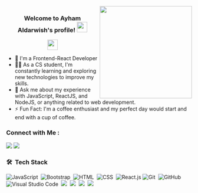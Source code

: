 <img width="250" align="right" src="https://c.tenor.com/_DOBjnGspYAAAAAM/code-coding.gif">

<h3 align="center">
  Welcome to Ayham Aldarwish's profile!
  <img src="https://my-portofilo-bohsi083p-ayham-aldarwishs-projects.vercel.app/" width="28">
</h3>

<!-- Typing SVG by DenverCoder1 - https://github.com/DenverCoder1/readme-typing-svg -->
<p align="center">
  <a href="https://github.com/DenverCoder1/readme-typing-svg"><img src="https://readme-typing-svg.herokuapp.com/?lines=Full-stack%20web%20developer;Always%20learning%20new%20things&font=Fira%20Code&center=true&width=440&height=45&color=f75c7e&vCenter=true&size=22" width="28" hieght="28"></a>
</p> 

- 🏢 I'm a Frontend-React Developer
- 👨‍💻 As a CS student, I'm constantly learning and exploring new technologies to improve my skills.
- 💬 Ask me about my experience with JavaScript, ReactJS, and NodeJS, or anything related to web development.
- ⚡ Fun Fact: I'm a coffee enthusiast and my perfect day would start and end with a cup of coffee.



### Connect with Me :

<a href="https://my-portofilo-bohsi083p-ayham-aldarwishs-projects.vercel.app/" target="_blank"><img src="https://img.shields.io/badge/-Ayham%20Aldarwish-0077B5?style=for-the-badge&logo=Linkedin&logoColor=white"/></a>
<a href="https://www.linkedin.com/in/ayham-aldarwish-582410274/" target="_blank"><img src="[https://logospng.org/download/linkedin/logo-linkedin-icon-4096.png](https://img.shields.io/badge/-Ayham%20Aldarwish-0077B5?style=for-the-badge&logo=Linkedin&logoColor=white)"/></a>
### 🛠 &nbsp;Tech Stack
![JavaScript](https://img.shields.io/badge/-JavaScript-05122A?style=flat&logo=javascript)&nbsp;
![Bootstrap](https://img.shields.io/badge/-Bootstrap-05122A?style=flat&logo=bootstrap&logoColor=563D7C)&nbsp;
![HTML](https://img.shields.io/badge/-HTML-05122A?style=flat&logo=HTML5)&nbsp;
![CSS](https://img.shields.io/badge/-CSS-05122A?style=flat&logo=CSS3&logoColor=1572B6)&nbsp;
![React.js](https://img.shields.io/badge/-React-05122A?style=flat&logo=react)
![Git](https://img.shields.io/badge/-Git-05122A?style=flat&logo=git)&nbsp;
![GitHub](https://img.shields.io/badge/-GitHub-05122A?style=flat&logo=github)&nbsp;
![Visual Studio Code](https://img.shields.io/badge/-Visual%20Studio%20Code-05122A?style=flat&logo=visual-studio-code&logoColor=007ACC)&nbsp;
![](https://img.shields.io/badge/--05122A?style=flat&logo=)&nbsp;
![](https://img.shields.io/badge/--05122A?style=flat&logo=)&nbsp;
![](https://img.shields.io/badge/--05122A?style=flat&logo=)&nbsp;
![](https://img.shields.io/badge/-%20-05122A?style=flat&logo=)&nbsp;




